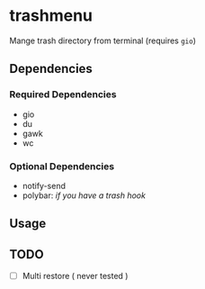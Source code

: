 # trashmenu

Mange trash directory from terminal (requires `gio`)

## Dependencies

### Required Dependencies

- gio
- du
- gawk
- wc

### Optional Dependencies

- notify-send
- polybar: _if you have a trash hook_

## Usage


## TODO
- [ ] Multi restore ( never tested )
